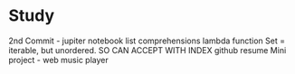 # Study

2nd Commit - jupiter notebook
list comprehensions
lambda function
Set = iterable, but unordered. SO CAN ACCEPT WITH INDEX
github resume
Mini project - web music player
